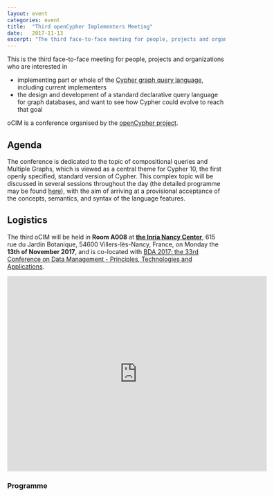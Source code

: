 ```yaml
---
layout: event
categories: event
title:  "Third openCypher Implementers Meeting"
date:   2017-11-13
excerpt: "The third face-to-face meeting for people, projects and organizations interested in participating in the openCypher project, with the goal of creating a standard language based on Cypher for querying graphs."
---
```

This is the third face-to-face meeting for people, projects and organizations who are interested in

* implementing part or whole of the [Cypher graph query language](https://neo4j.com/developer/cypher/), including current implementers
* the design and development of a standard declarative query language for graph databases, and want to see how Cypher could evolve to reach that goal

oCIM is a conference organised by the [openCypher project](http://www.opencypher.org).



## Agenda

The conference is dedicated to the topic of compositional queries and Multiple Graphs, which is viewed as a central theme for Cypher 10, the first openly specified, standard version of Cypher.
This complex topic will be discussed in several sessions throughout the day (the detailed programme may be found [here](#program)), with the aim of arriving at a provisional acceptance of the concepts, semantics, and syntax of the language features.


## Logistics

The third oCIM will be held in **Room A008** at **[the Inria Nancy Center](https://www.inria.fr/centre/nancy)**, 615 rue du Jardin Botanique, 54600 Villers-lès-Nancy, France, on Monday the **13th of November 2017**, and is co-located with [BDA 2017: the 33rd Conference on Data Management - Principles, Technologies and Applications](https://project.inria.fr/bda2017/ocim-iii/).


<iframe src="https://www.google.com/maps/embed?pb=!1m18!1m12!1m3!1d2635.0811900252215!2d6.15455231566756!3d48.66568997926909!2m3!1f0!2f0!3f0!3m2!1i1024!2i768!4f13.1!3m3!1m2!1s0x4794a279f38e6957%3A0xc0f057fa1a5706d7!2sINRIA+Nancy+-+Grand+Est!5e0!3m2!1sen!2suk!4v1507219487459" width="600" height="450" frameborder="0" style="border:0" allowfullscreen></iframe>


<div class="abstract-anchor" id="program"></div>

### Programme

<html>
<head>
    <style>
        table, td, th {
            border: 1px solid #ddd;
            text-align: left;
        }

        table {
            margin-left: auto;
            margin-right: auto;
            border: 1;
            border-collapse: collapse;
            width: 50%;
            min-width: 30em;
        }

        th, td {
            padding: 10px;
        }

        .break {
            background-color: #d0d0d0;
        }

        .item {
            padding-left: 50px;
            font-style: italic;
        }

        .main-title {
            font-weight: bold;
        }
    </style>
</head>
<body>
<table>
    <tbody>
    <tr class="break">
        <td colspan="1" rowspan="1"><p>09:00</p></td>
        <td colspan="3" rowspan="1"><p>Opening and coffee</p></td>
    </tr>
    <tr>
        <td colspan="1" rowspan="1"><p>09.30</p></td>
        <td colspan="3" rowspan="1" class="main-title"><p>From Cypher 9 to Cypher 10</p></td>
    </tr>
    <tr>
        <td colspan="1" rowspan="1"><p><!-- TODO --></p></td>
        <td colspan="3" rowspan="1" class="main-title"><p>Compositional queries and Multiple Graphs</p></td>
    </tr>
    <tr>
        <td colspan="1" rowspan="1"></td>
        <td colspan="3" rowspan="1" class="item"><p>Comparison with SQL and SPARQL</p></td>
    </tr>
    <tr>
        <td colspan="1" rowspan="1"></td>
        <td colspan="3" rowspan="1" class="item">
            <p>Query structure and components:</p>
            <p>&mdash; composition, graph inputs and outputs, subqueries</p>
        </td>
    </tr>
    <tr>
        <td colspan="1" rowspan="1"></td>
        <td colspan="3" rowspan="1" class="item"><p>Graph passing, returning, referencing, cardinality</p></td>
    </tr>
    <tr class="break">
        <td colspan="1" rowspan="1"><p>13:00</td>
        <td colspan="3" rowspan="1"><p>Lunch</p></td>
    </tr>
    <tr>
        <td colspan="1" rowspan="1"></td>
        <td colspan="3" rowspan="1" class="item"><p>Graph operations (creation, transformation, identity, set operations)</p></td>
    </tr>
    <tr>
        <td colspan="1" rowspan="1"></td>
        <td colspan="3" rowspan="1" class="item"><p>Persistence and mutability</p></td>
    </tr>
    <tr>
        <td colspan="1" rowspan="1"></td>
        <td colspan="3" rowspan="1" class="item"><p>Schema and Constraints</p></td>
    </tr>
    <tr>
        <td colspan="1" rowspan="1"><p><!-- TODO --></p></td>
        <td colspan="3" rowspan="1" class="main-title"><p>Actions and future meetings</p></td>
    </tr>
    <tr class="break">
        <td colspan="1" rowspan="1"><p>17.30</p></td>
        <td colspan="3" rowspan="1"><p>End</p></td>
    </tr>
    </tbody>
</table>
</body>
</html>



